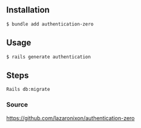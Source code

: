 ## Installation 

`$ bundle add authentication-zero`


## Usage
`$ rails generate authentication`

## Steps
`Rails db:migrate`








### Source 
https://github.com/lazaronixon/authentication-zero
